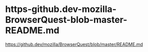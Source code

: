 # https-github.dev-mozilla-BrowserQuest-blob-master-README.md
https://github.dev/mozilla/BrowserQuest/blob/master/README.md
